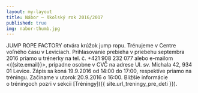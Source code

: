 ```yaml
---
layout: my-layout
title: Nábor – školský rok 2016/2017
published: true
img: nabor-thumb.jpg
---
```


JUMP ROPE FACTORY otvára krúžok jump ropu. Trénujeme v Centre voľného času v Leviciach. Prihlasovanie prebieha v priebehu septembra 2016 priamo u trénerky na tel. č. +421 908 232 077 alebo e-mailom <{{site.email}}>, prípadne osobne v CVČ na adrese Ul. sv. Michala 42, 934 01 Levice. Zápis sa koná 19.9.2016 od 14:00 do 17:00, respektíve priamo na tréningu. Začíname v utorok 20.9.2016 o 16:00. Bližšie informácie o tréningoch pozri v sekcii [Tréningy]({{ site.url_treningy_pre_deti }}).

<!--more-->
